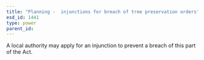 ```yaml
---
title: "Planning -  injunctions for breach of tree preservation orders"
esd_id: 1441
type: power
parent_id:  
---
```


A local authority may apply for an injunction to prevent a breach of this part of the Act.

